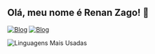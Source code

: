 ## Olá, meu nome é Renan Zago! 👋

[![Blog](https://img.shields.io/badge/LinkedIn-0077B5?style=for-the-badge&logo=linkedin&logoColor=white)](https://www.linkedin.com/in/renan-zago/) [![Blog](https://img.shields.io/badge/Instagram-E4405F?style=for-the-badge&logo=instagram&logoColor=white)](https://www.instagram.com/renan.zag/)

![Linguagens Mais Usadas](https://github-readme-stats.vercel.app/api/top-langs/?username=RenanZago&theme=dracula&layout=compact&langs_count=6)


